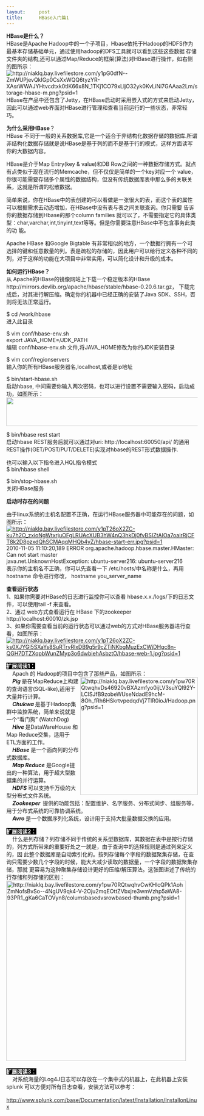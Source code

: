 ```yaml
---
layout:     post
title:      HBase入门篇1
---
```

<div id="article_content" class="article_content clearfix csdn-tracking-statistics" data-pid="blog" data-mod="popu_307" data-dsm="post">
								            <link rel="stylesheet" href="https://csdnimg.cn/release/phoenix/template/css/ck_htmledit_views-f76675cdea.css">
						<div class="htmledit_views" id="content_views">
                
<p><strong>HBase是什么？ </strong><br>
HBase是Apache Hadoop中的一个子项目，Hbase依托于Hadoop的HDFS作为最基本存储基础单元，通过使用hadoop的DFS工具就可以看到这些这些数据 存储文件夹的结构,还可以通过Map/Reduce的框架(算法)对HBase进行操作，如右侧的图所示：<br><img alt="http://niaklq.bay.livefilestore.com/y1pG0dfN--ZmWUPjevQkIGp0CsXxWQQ6tyzYR-XAsrWWAJYHtvcdtxk0tIK66x8N_1TKj1CO79xLljO32yk0KvLiNi7GAAaa2Lm/storage-hbase-m.png?psid=1" align="right" src="http://niaklq.bay.livefilestore.com/y1pG0dfN--ZmWUPjevQkIGp0CsXxWQQ6tyzYR-XAsrWWAJYHtvcdtxk0tIK66x8N_1TKj1CO79xLljO32yk0KvLiNi7GAAaa2Lm/storage-hbase-m.png?psid=1"><br>
HBase在产品中还包含了Jetty，在HBase启动时采用嵌入式的方式来启动Jetty，因此可以通过web界面对HBase进行管理和查看当前运行的一些状态，非常轻巧。</p>
<p><strong>为什么采用<strong>HBase</strong></strong>？<br>
HBase 不同于一般的关系数据库,它是一个适合于非结构化数据存储的数据库.所谓非结构化数据存储就是说HBase是基于列的而不是基于行的模式，这样方面读写你的大数据内容。</p>
<p>HBase是介于Map Entry(key &amp; value)和DB Row之间的一种数据存储方式。就点有点类似于现在流行的Memcache，但不仅仅是简单的一个key对应一个 value，你很可能需要存储多个属性的数据结构，但没有传统数据库表中那么多的关联关系，这就是所谓的松散数据。</p>
<p>简单来说，你在HBase中的表创建的可以看做是一张很大的表，而这个表的属性可以根据需求去动态增加，在HBase中没有表与表之间关联查询。你只需要 告诉你的数据存储到Hbase的那个column families 就可以了，不需要指定它的具体类型：char,varchar,int,tinyint,text等等。但是你需要注意HBase中不包含事务此类的功 能。</p>
<p>Apache HBase 和Google Bigtable 有非常相似的地方，一个数据行拥有一个可选择的键和任意数量的列。表是疏松的存储的，因此用户可以给行定义各种不同的列，对于这样的功能在大项目中非常实用，可以简化设计和升级的成本。</p>
<p><strong>如何运行<strong>HBase？</strong></strong><br>
从 Apache的HBase的镜像网站上下载一个稳定版本的HBase http://mirrors.devlib.org/apache/hbase/stable/hbase-0.20.6.tar.gz， 下载完成后，对其进行解压缩。确定你的机器中已经正确的安装了Java SDK、SSH，否则将无法正常运行。</p>
<p>$ cd /work/hbase<br>
进入此目录</p>
<p>$ vim conf/hbase-env.sh<br>
export JAVA_HOME=/JDK_PATH<br>
编辑 conf/hbase-env.sh 文件,将JAVA_HOME修改为你的JDK安装目录</p>
<p>$ vim conf/regionservers<br>
输入你的所有HBase服务器名,localhost,或者是ip地址</p>
<p>$ bin/start-hbase.sh<br>
启动hbase, 中间需要你输入两次密码，也可以进行设置不需要输入密码，启动成功，如图所示：<br><a href="http://niaklq.bay.livefilestore.com/y1pWFYhWvI5ERgwMG4bePdDz83rR26EjUEZLSutErAYIwSHutiy3ACDtKYv7rpCFRCojMOhjtnDK2fvJAT9ItlT3lAECIADFbL4/hbase-start.jpg?psid=1" rel="nofollow"><img alt="" src="http://niaklq.bay.livefilestore.com/y1pWFYhWvI5ERgwMG4bePdDz83rR26EjUEZ9Gsh4HolDsWdf6fWSUI1-a8vNa8eg7J70o_4Bwk6B6Dv45QmEP_8Z0wKmYe9lpI7/hbase-start.jpg?psid=1" width="600" height="75"></a></p>
<p>$ bin/hbase rest start<br>
启动hbase REST服务后就可以通过对uri: http://localhost:60050/api/ 的通用REST操作(GET/POST/PUT/DELETE)实现对hbase的REST形式数据操作.</p>
<p>也可以输入以下指令进入HQL指令模式<br>
$ bin/hbase shell</p>
<p>$ bin/stop-hbase.sh<br>
关闭HBase服务</p>
<p><strong>启动时存在的问题</strong></p>
<p>由于linux系统的主机名配置不正确，在运行HBase服务器中可能存在的问题，如图所示：<br><a href="http://niaklq.bay.livefilestore.com/y1pT26oX2ZC-ku7h2O_zxioNgWtxrjuOFgLTpmEkEfwIn6UIeI49S6z3YjAgmj9Z8Sk0jOH9BS4nMXJ44G3z2qlfSVRU4Hlvjov/hbase-start-err.jpg?psid=1" rel="nofollow"><img alt="http://niaklq.bay.livefilestore.com/y1pT26oX2ZC-ku7h2O_zxioNgWtxrjuOFgLRUAcXUB3hW4nQ3hkDj0fvBSIZtAIOa7oairRjCFT8k2D8pzxdQhSCMAqqMHQb4yZ/hbase-start-err.jpg?psid=1" src="http://niaklq.bay.livefilestore.com/y1pT26oX2ZC-ku7h2O_zxioNgWtxrjuOFgLRUAcXUB3hW4nQ3hkDj0fvBSIZtAIOa7oairRjCFT8k2D8pzxdQhSCMAqqMHQb4yZ/hbase-start-err.jpg?psid=1"></a><br>
2010-11-05 11:10:20,189 ERROR org.apache.hadoop.hbase.master.HMaster: Can not start master<br>
java.net.UnknownHostException: ubuntu-server216: ubuntu-server216<br>
表示你的主机名不正确，你可以先查看一下 /etc/hosts/中名称是什么，再用 hostname 命令进行修改， hostname you_server_name</p>
<p><strong>查看运行状态</strong><br>
1、如果你需要对HBase的日志进行监控你可以查看 hbase.x.x./logs/下的日志文件，可以使用tail -f 来查看。<br>
2、通过 web方式查看运行在 HBase 下的zookeeper  http://localhost:60010/zk.jsp<br>
3、如果你需要查看当前的运行状态可以通过web的方式对HBase服务器进行查看，如图所示：<br><a href="http://niaklq.bay.livefilestore.com/y1pT26oX2ZC-ks0XJYGI5SXaYs8SuRTryRl4ikLj1cKpMmEQy4unmQkEIO-mA9k3T-bQkN45OTDCr3B9rk0HWzOW4K5fGdhPvry/hbase-web-1.jpg?psid=1" rel="nofollow"><img alt="http://niaklq.bay.livefilestore.com/y1pT26oX2ZC-ks0XJYGI5SXaYs8SuRTryRlxDB9g5r9cZTiNKbgMuzExCWjDHgc8n-QGH7DTZXqpbWunZMyp3o6dwbiehAsbztO/hbase-web-1.jpg?psid=1" src="http://niaklq.bay.livefilestore.com/y1pT26oX2ZC-ks0XJYGI5SXaYs8SuRTryRlxDB9g5r9cZTiNKbgMuzExCWjDHgc8n-QGH7DTZXqpbWunZMyp3o6dwbiehAsbztO/hbase-web-1.jpg?psid=1"></a></p>
<p><span style="color:#ffffff;"><span style="background-color:rgb(0,0,0);"><strong>扩展阅读1：</strong></span></span><br>
    Apach 的 Hadoop的项目中包含了那些产品，如图所示：<img alt="http://niaklq.bay.livefilestore.com/y1pw70RQtwqhvDs46920vBXAzmfyo0ijLV3suYQl92Y-LClSJfB9zobeWUseNdadE9hcM-8Oh_fRh6HSkrtvpedqdVj7TlR0ioJ/Hadoop.png?psid=1" align="right" src="http://niaklq.bay.livefilestore.com/y1pw70RQtwqhvDs46920vBXAzmfyo0ijLV3suYQl92Y-LClSJfB9zobeWUseNdadE9hcM-8Oh_fRh6HSkrtvpedqdVj7TlR0ioJ/Hadoop.png?psid=1" style="width:309px;"><br>
    <em><strong>Pig </strong></em>是在MapReduce上构建的查询语言(SQL-like),适用于大量并行计算。<br>
    <em><strong>Chukwa </strong></em>是基于Hadoop集群中监控系统，简单来说就是一个“看门狗” (WatchDog)<br>
    <strong><em>Hive </em></strong>是DataWareHouse 和 Map Reduce交集，适用于ETL方面的工作。<br>
    <em><strong>HBase</strong></em> 是一个面向列的分布式数据库。<br>
    <strong><em>Map Reduce</em></strong> 是Google提出的一种算法，用于超大型数据集的并行运算。<br>
    <em><strong>HDFS </strong></em>可以支持千万级的大型分布式文件系统。<br>
    <em><strong>Zookeeper  </strong></em>提供的功能包括：配置维护、名字服务、分布式同步、组服务等，用于分布式系统的可靠协调系统。<br>
    <strong><em>Avro </em></strong>是一个数据序列化系统，设计用于支持大批量数据交换的应用。</p>
<p><span style="color:#ffffff;"><span style="background-color:rgb(0,0,0);"><strong>扩展阅读2：</strong></span></span><br>
    什么是列存储？列存储不同于传统的关系型数据库，其数据在表中是按行存储的，列方式所带来的重要好处之一就是，由于查询中的选择规则是通过列来定义的，因 此整个数据库是自动索引化的。按列存储每个字段的数据聚集存储，在查询只需要少数几个字段的时候，能大大减少读取的数据量，一个字段的数据聚集存储，那就 更容易为这种聚集存储设计更好的压缩/解压算法。这张图讲述了传统的行存储和列存储的区别：<br><img alt="http://niaklq.bay.livefilestore.com/y1pw70RQtwqhvCwKHlcQPk1AohZmNofsBvSo--4NgUV9qk4-V-2Oju2mqEOttZVbxjre3wmVzhp5aWA8-93PR1_gKa6CaTOVyn8/columsbasedvsrowbased-thumb.png?psid=1" src="http://niaklq.bay.livefilestore.com/y1pw70RQtwqhvCwKHlcQPk1AohZmNofsBvSo--4NgUV9qk4-V-2Oju2mqEOttZVbxjre3wmVzhp5aWA8-93PR1_gKa6CaTOVyn8/columsbasedvsrowbased-thumb.png?psid=1" style="width:473px;"><br><br><span style="color:#ffffff;"><span style="background-color:rgb(0,0,0);"><strong>扩展阅读3：</strong></span></span><br>
    对系统海量的Log4J日志可以存放在一个集中式的机器上，在此机器上安装 splunk 可以方便对所有日志查看，安装方法可以参考：<br>
    <a href="http://www.splunk.com/base/Documentation/latest/Installation/InstallonLinux" rel="nofollow">
http://www.splunk.com/base/Documentation/latest/Installation/InstallonLinux</a></p>
            </div>
                </div>